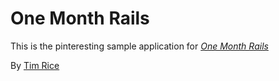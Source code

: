 # One Month Rails

This is the pinteresting sample application for 
[*One Month Rails*](http://onemonthrails.com)

By [Tim Rice](http://theroam.net)